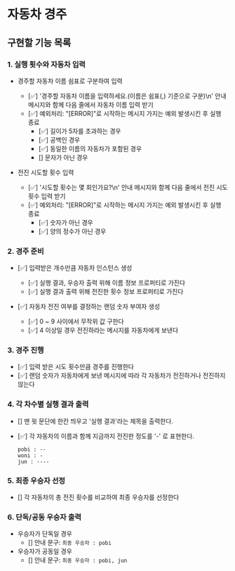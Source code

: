 # 자동차 경주

## 구현할 기능 목록

### 1. 실행 횟수와 자동차 입력

- 경주할 자동차 이름 쉼표로 구분하여 입력

  - [✅] '경주할 자동차 이름을 입력하세요.(이름은 쉼표(,) 기준으로 구분)\n' 안내 메시지와 함께 다음 줄에서 자동차 이름 입력 받기
  - [✅] 예외처리: "[ERROR]"로 시작하는 메시지 가지는 예외 발생시킨 후 실행 종료
    - [✅] 길이가 5자를 초과하는 경우
    - [✅] 공백인 경우
    - [✅] 동일한 이름의 자동차가 포함된 경우
    - [] 문자가 아닌 경우

- 전진 시도할 횟수 입력
  - [✅] '시도할 횟수는 몇 회인가요?\n' 안내 메시지와 함께 다음 줄에서 전진 시도 횟수 입력 받기
  - [✅] 예외처리: "[ERROR]"로 시작하는 메시지 가지는 예외 발생시킨 후 실행 종료
    - [✅] 숫자가 아닌 경우
    - [✅] 양의 정수가 아닌 경우

### 2. 경주 준비

- [✅] 입력받은 개수만큼 자동차 인스턴스 생성

  - [✅] 실행 결과, 우승자 출력 위해 이름 정보 프로퍼티로 가진다
  - [✅] 실행 결과 출력 위해 전진한 횟수 정보 프로퍼티로 가진다

- [✅] 자동차 전진 여부를 결정하는 랜덤 숫자 부여자 생성

  - [✅] 0 ~ 9 사이에서 무작위 값 구한다
  - [✅] 4 이상일 경우 전진하라는 메시지를 자동차에게 보낸다

### 3. 경주 진행

- [✅] 입력 받은 시도 횟수만큼 경주를 진행한다
- [✅] 랜덤 숫자가 자동차에게 보낸 메시지에 따라 각 자동차가 전진하거나 전진하지 않는다

### 4. 각 차수별 실행 결과 출력

- [] 맨 윗 문단에 한칸 띄우고 '실행 결과'라는 제목을 출력한다.
- [✅] 각 자동차의 이름과 함께 지금까지 전진한 정도를 '-' 로 표현한다.

  ```
  pobi : --
  woni : -
  jun : ----
  ```

### 5. 최종 우승자 선정

- [] 각 자동차의 총 전진 횟수를 비교하여 최종 우승자를 선정한다

### 6. 단독/공동 우승자 출력

- 우승자가 단독일 경우
  - [] 안내 문구: `최종 우승자 : pobi`
- 우승자가 공동일 경우
  - [] 안내 문구: `최종 우승자 : pobi, jun`
